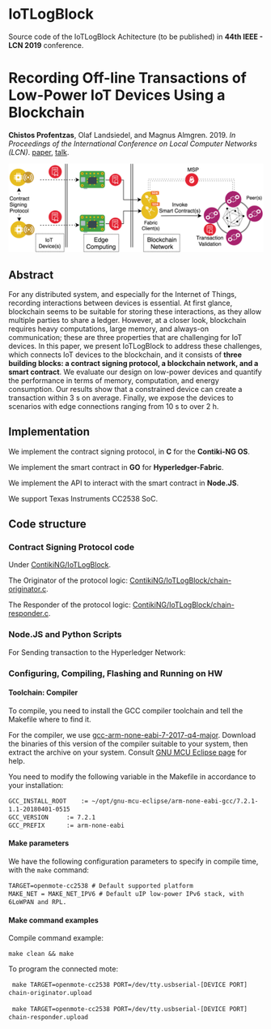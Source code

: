 # IoTLogBlock 
Source code of the IoTLogBlock Achitecture (to be published) in <b>44th IEEE - LCN 2019</b> conference.
# Recording Off-line Transactions of Low-Power IoT Devices Using a Blockchain
<b>Chistos Profentzas</b>, Olaf Landsiedel, and Magnus Almgren. 2019. 
_In Proceedings of the International Conference on Local Computer Networks (LCN)_.
[paper](https://research.chalmers.se/en/publication/511927), [talk](./ContikiNG/LCN.pdf).

![IoTLogBlock](./ContikiNG/IoTLoGBlock.png)

## Abstract

For any distributed system, and especially for the Internet of Things, recording interactions between devices is essential. 
At first glance, blockchain seems to be suitable for storing these interactions, as they allow multiple parties to share a ledger. 
However, at a closer look, blockchain requires heavy computations, large memory, and always-on communication; these are three properties that are challenging for IoT devices. 
In this paper, we present IoTLogBlock to address these challenges, which connects IoT devices to the blockchain, and it consists of <b>three building blocks: a contract signing protocol, a blockchain network, and a smart contract</b>. We evaluate our design on low-power devices and quantify the performance in terms of memory, computation, and energy consumption. Our results show that a constrained device can create a transaction within 3 s on average. Finally, we expose the devices to scenarios with edge connections ranging from 10 s to over 2 h.

## Implementation

We implement the contract signing protocol, in <b>C</b> for the <b>Contiki-NG OS</b>.

We implement the smart contract in <b>GO</b> for <b>Hyperledger-Fabric</b>.

We implement the API to interact with the smart contract in <b>Node.JS</b>.

We support Texas Instruments CC2538 SoC.

## Code structure

### Contract Signing Protocol code
Under [ContikiNG/IoTLogBlock](./ContikiNG/IoTLogBlock/).

The Originator of the protocol logic: [ContikiNG/IoTLogBlock/chain-originator.c](./ContikiNG/IoTLogBlock/chain-originator.c). 

The Responder of the protocol logic: [ContikiNG/IoTLogBlock/chain-responder.c](./ContikiNG/IoTLogBlock/chain-responder.c]). 


### Node.JS and Python Scripts
For Sending transaction to the Hyperledger Network:

### Configuring, Compiling, Flashing and Running on HW

#### Toolchain: Compiler
To compile, you need to install the GCC compiler toolchain and tell the Makefile where to find it.

<!-- We use [gcc-arm-none-eabi-7-2017-q4-major](https://developer.arm.com/open-source/gnu-toolchain/gnu-rm/downloads) -->
For the compiler, we use [gcc-arm-none-eabi-7-2017-q4-major](https://github.com/gnu-mcu-eclipse/arm-none-eabi-gcc/releases).
Download the binaries of this version of the compiler suitable to your system, then extract the archive on your system.
Consult [GNU MCU Eclipse page](https://gnu-mcu-eclipse.github.io/toolchain/arm/install/) for help.

You need to modify the following variable in the Makefile in accordance to your installation:
```
GCC_INSTALL_ROOT	:= ~/opt/gnu-mcu-eclipse/arm-none-eabi-gcc/7.2.1-1.1-20180401-0515
GCC_VERSION		:= 7.2.1
GCC_PREFIX		:= arm-none-eabi
```

#### Make parameters
We have the following configuration parameters to specify in compile time, with the `make` command:
```
TARGET=openmote-cc2538 # Default supported platform
MAKE_NET = MAKE_NET_IPV6 # Default uIP low-power IPv6 stack, with 6LoWPAN and RPL.

```

#### Make command examples
Compile command example:
```
make clean && make  
```

To program the connected mote:
```
 make TARGET=openmote-cc2538 PORT=/dev/tty.usbserial-[DEVICE PORT] chain-originator.upload
 
 make TARGET=openmote-cc2538 PORT=/dev/tty.usbserial-[DEVICE PORT] chain-responder.upload
```
